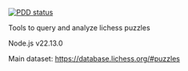 [![PDD status](https://www.0pdd.com/svg?name=dragunovartem99/puzzlelab)](https://www.0pdd.com/p?name=dragunovartem99/puzzlelab)

Tools to query and analyze lichess puzzles

Node.js v22.13.0

Main dataset: https://database.lichess.org/#puzzles
